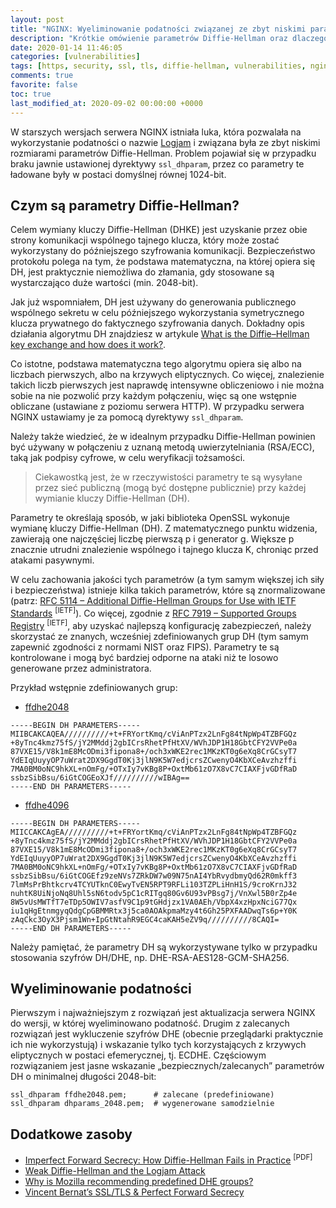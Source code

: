 ```yaml
---
layout: post
title: "NGINX: Wyeliminowanie podatności związanej ze zbyt niskimi parametrami DH"
description: "Krótkie omówienie parametrów Diffie-Hellman oraz dlaczego ich odpowiedni dobór jest tak istotny w komunikacji SSL/TLS."
date: 2020-01-14 11:46:05
categories: [vulnerabilities]
tags: [https, security, ssl, tls, diffie-hellman, vulnerabilities, nginx]
comments: true
favorite: false
toc: true
last_modified_at: 2020-09-02 00:00:00 +0000
---
```


W starszych wersjach serwera NGINX istniała luka, która pozwalała na wykorzystanie podatności o nazwie [Logjam](https://weakdh.org) i związana była ze zbyt niskimi rozmiarami parametrów Diffie-Hellman. Problem pojawiał się w przypadku braku jawnie ustawionej dyrektywy `ssl_dhparam`, przez co parametry te ładowane były w postaci domyślnej równej 1024-bit.

## Czym są parametry Diffie-Hellman?

Celem wymiany kluczy Diffie-Hellman (DHKE) jest uzyskanie przez obie strony komunikacji wspólnego tajnego klucza, który może zostać wykorzystany do późniejszego szyfrowania komunikacji. Bezpieczeństwo protokołu polega na tym, że podstawa matematyczna, na której opiera się DH, jest praktycznie niemożliwa do złamania, gdy stosowane są wystarczająco duże wartości (min. 2048-bit).

Jak już wspomniałem, DH jest używany do generowania publicznego wspólnego sekretu w celu późniejszego wykorzystania symetrycznego klucza prywatnego do faktycznego szyfrowania danych. Dokładny opis działania algorytmu DH znajdziesz w artykule [What is the Diffie–Hellman key exchange and how does it work?](https://www.comparitech.com/blog/information-security/diffie-hellman-key-exchange/).

Co istotne, podstawa matematyczna tego algorytmu opiera się albo na liczbach pierwszych, albo na krzywych eliptycznych. Co więcej, znalezienie takich liczb pierwszych jest naprawdę intensywne obliczeniowo i nie można sobie na nie pozwolić przy każdym połączeniu, więc są one wstępnie obliczane (ustawiane z poziomu serwera HTTP). W przypadku serwera NGINX ustawiamy je za pomocą dyrektywy `ssl_dhparam`.

Należy także wiedzieć, że w idealnym przypadku Diffie-Hellman powinien być używany w połączeniu z uznaną metodą uwierzytelniania (RSA/ECC), taką jak podpisy cyfrowe, w celu weryfikacji tożsamości.

  > Ciekawostką jest, że w rzeczywistości parametry te są wysyłane przez sieć publiczną (mogą być dostępne publicznie) przy każdej wymianie kluczy Diffie-Hellman (DH).

Parametry te określają sposób, w jaki biblioteka OpenSSL wykonuje wymianę kluczy Diffie-Hellman (DH). Z matematycznego punktu widzenia, zawierają one najczęściej liczbę pierwszą <span class="h-b">p</span> i generator <span class="h-b">g</span>. Większe <span class="h-b">p</span> znacznie utrudni znalezienie wspólnego i tajnego klucza <span class="h-b">K</span>, chroniąc przed atakami pasywnymi.

W celu zachowania jakości tych parametrów (a tym samym większej ich siły i bezpieczeństwa) istnieje kilka takich parametrów, które są znormalizowane (patrz: [RFC 5114 – Additional Diffie-Hellman Groups for Use with IETF Standards](https://tools.ietf.org/html/rfc5114) <sup>[IETF]</sup>). Co więcej, zgodnie z [RFC 7919 – Supported Groups Registry](https://tools.ietf.org/html/rfc7919#appendix-A) <sup>[IETF]</sup>, aby uzyskać najlepszą konfigurację zabezpieczeń, należy skorzystać ze znanych, wcześniej zdefiniowanych grup DH (tym samym zapewnić zgodności z normami NIST oraz FIPS). Parametry te są kontrolowane i mogą być bardziej odporne na ataki niż te losowo generowane przez administratora.

Przykład wstępnie zdefiniowanych grup:

- [ffdhe2048](https://ssl-config.mozilla.org/ffdhe2048.txt)

```
-----BEGIN DH PARAMETERS-----
MIIBCAKCAQEA//////////+t+FRYortKmq/cViAnPTzx2LnFg84tNpWp4TZBFGQz
+8yTnc4kmz75fS/jY2MMddj2gbICrsRhetPfHtXV/WVhJDP1H18GbtCFY2VVPe0a
87VXE15/V8k1mE8McODmi3fipona8+/och3xWKE2rec1MKzKT0g6eXq8CrGCsyT7
YdEIqUuyyOP7uWrat2DX9GgdT0Kj3jlN9K5W7edjcrsZCwenyO4KbXCeAvzhzffi
7MA0BM0oNC9hkXL+nOmFg/+OTxIy7vKBg8P+OxtMb61zO7X8vC7CIAXFjvGDfRaD
ssbzSibBsu/6iGtCOGEoXJf//////////wIBAg==
-----END DH PARAMETERS-----
```

- [ffdhe4096](https://ssl-config.mozilla.org/ffdhe4096.txt)

```
-----BEGIN DH PARAMETERS-----
MIICCAKCAgEA//////////+t+FRYortKmq/cViAnPTzx2LnFg84tNpWp4TZBFGQz
+8yTnc4kmz75fS/jY2MMddj2gbICrsRhetPfHtXV/WVhJDP1H18GbtCFY2VVPe0a
87VXE15/V8k1mE8McODmi3fipona8+/och3xWKE2rec1MKzKT0g6eXq8CrGCsyT7
YdEIqUuyyOP7uWrat2DX9GgdT0Kj3jlN9K5W7edjcrsZCwenyO4KbXCeAvzhzffi
7MA0BM0oNC9hkXL+nOmFg/+OTxIy7vKBg8P+OxtMb61zO7X8vC7CIAXFjvGDfRaD
ssbzSibBsu/6iGtCOGEfz9zeNVs7ZRkDW7w09N75nAI4YbRvydbmyQd62R0mkff3
7lmMsPrBhtkcrv4TCYUTknC0EwyTvEN5RPT9RFLi103TZPLiHnH1S/9croKrnJ32
nuhtK8UiNjoNq8Uhl5sN6todv5pC1cRITgq80Gv6U93vPBsg7j/VnXwl5B0rZp4e
8W5vUsMWTfT7eTDp5OWIV7asfV9C1p9tGHdjzx1VA0AEh/VbpX4xzHpxNciG77Qx
iu1qHgEtnmgyqQdgCpGBMMRtx3j5ca0AOAkpmaMzy4t6Gh25PXFAADwqTs6p+Y0K
zAqCkc3OyX3Pjsm1Wn+IpGtNtahR9EGC4caKAH5eZV9q//////////8CAQI=
-----END DH PARAMETERS-----
```

Należy pamiętać, że parametry DH są wykorzystywane tylko w przypadku stosowania szyfrów DH/DHE, np. <span class="h-b">DHE-RSA-AES128-GCM-SHA256</span>.

## Wyeliminowanie podatności

Pierwszym i najważniejszym z rozwiązań jest aktualizacja serwera NGINX do wersji, w której wyeliminowano podatność. Drugim z zalecanych rozwiązań jest wykluczenie szyfrów DHE (obecnie przeglądarki praktycznie ich nie wykorzystują) i wskazanie tylko tych korzystających z krzywych eliptycznych w postaci efemerycznej, tj. ECDHE. Częściowym rozwiązaniem jest jasne wskazanie „bezpiecznych/zalecanych” parametrów DH o minimalnej długości 2048-bit:

```nginx
ssl_dhparam ffdhe2048.pem;      # zalecane (predefiniowane)
ssl_dhparam dhparams_2048.pem;  # wygenerowane samodzielnie
```

## Dodatkowe zasoby

- [Imperfect Forward Secrecy: How Diffie-Hellman Fails in Practice](https://weakdh.org/imperfect-forward-secrecy-ccs15.pdf) <sup>[PDF]</sup>
- [Weak Diffie-Hellman and the Logjam Attack](https://weakdh.org)
- [Why is Mozilla recommending predefined DHE groups?](https://security.stackexchange.com/questions/149811/why-is-mozilla-recommending-predefined-dhe-groups)
- [Vincent Bernat’s SSL/TLS & Perfect Forward Secrecy](https://vincent.bernat.ch/en/blog/2011-ssl-perfect-forward-secrecy)
